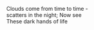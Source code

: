 Clouds come from time to time -    
scatters in the night; Now see    
These dark hands of life    

